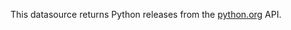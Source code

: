 This datasource returns Python releases from the [python.org](https://www.python.org/api/v2/downloads/release/) API.
